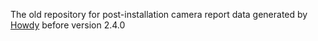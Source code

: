 The old repository for post-installation camera report data generated by [Howdy](https://github.com/boltgolt/howdy) before version 2.4.0
